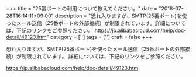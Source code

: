 +++
title = "25番ポートの利用について教えてください。"
date = "2018-07-28T16:14:11+09:00"
description = "恐れ入りますが、SMTP(25番ポート)を使ったメール送信（25番ポートの外部接続）が制限されています。詳細については、下記のリンクをご参照ください。 https://jp.alibabacloud.com/help/doc-detail/49123.htm"
category = ['']
tags = ['']
draft = false
+++

恐れ入りますが、SMTP(25番ポート)を使ったメール送信（25番ポートの外部接続）が制限されています。
詳細については、下記のリンクをご参照ください。 

https://jp.alibabacloud.com/help/doc-detail/49123.htm
